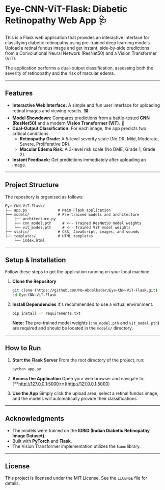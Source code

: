 # Eye-CNN-ViT-Flask: Diabetic Retinopathy Web App 🩺

This is a Flask web application that provides an interactive interface for classifying diabetic retinopathy using pre-trained deep learning models. Upload a retinal fundus image and get instant, side-by-side predictions from a Convolutional Neural Network (ResNet50) and a Vision Transformer (ViT).

The application performs a dual-output classification, assessing both the severity of retinopathy and the risk of macular edema.

***

## Features

-   **Interactive Web Interface:** A simple and fun user interface for uploading retinal images and viewing results. 🖼️
-   **Model Showdown:** Compares predictions from a battle-tested **CNN (ResNet50)** and a modern **Vision Transformer (ViT)**. 🥊
-   **Dual-Output Classification:** For each image, the app predicts two critical conditions:
    -   **Retinopathy Grade:** A 5-level severity scale (No DR, Mild, Moderate, Severe, Proliferative DR).
    -   **Macular Edema Risk:** A 3-level risk scale (No DME, Grade 1, Grade 2).
-   **Instant Feedback:** Get predictions immediately after uploading an image.

***

## Project Structure

The repository is organized as follows:

```
Eye-CNN-ViT-Flask/
├── app.py              # Main Flask application
├── models/             # Pre-trained models and architecture
│   ├── architecture.py
│   ├── cnn_model.pth     # <-- Trained ResNet50 model weights
│   └── vit_model.pth     # <-- Trained ViT model weights
├── static/             # CSS, JavaScript, images, and sounds
├── templates/          # HTML templates
    └── index.html
```

***

## Setup & Installation

Follow these steps to get the application running on your local machine.

1.  **Clone the Repository**
    ```bash
    git clone (https://github.com/Mo-Abdalkader/Eye-CNN-ViT-Flask.git)
    cd Eye-CNN-ViT-Flask
    ```

2.  **Install Dependencies**
    It's recommended to use a virtual environment.
    ```bash
    pip install -r requirements.txt
    ```
    **Note:** The pre-trained model weights (`cnn_model.pth` and `vit_model.pth`) are required and should be located in the `models/` directory.

***

## How to Run

1.  **Start the Flask Server**
    From the root directory of the project, run:
    ```bash
    python app.py
    ```

2.  **Access the Application**
    Open your web browser and navigate to:
    [**http://127.0.0.1:5000**](http://127.0.0.1:5000)

3.  **Use the App**
    Simply click the upload area, select a retinal fundus image, and the models will automatically provide their classifications.

***

## Acknowledgments

-   The models were trained on the **IDRiD (Indian Diabetic Retinopathy Image Dataset)**.
-   Built with **PyTorch** and **Flask**.
-   The Vision Transformer implementation utilizes the **`timm`** library.

***

## License

This project is licensed under the MIT License. See the `LICENSE` file for details.
